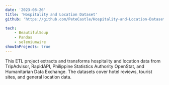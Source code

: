 ```yaml
---
date: '2023-08-26'
title: 'Hospitality and Location Dataset'
github: 'https://github.com/PeteCastle/Hospitality-and-Location-Dataset'

tech:
    - BeautifulSoup
    - Pandas
    - seleniumwire  
showInProjects: true
---
```


This ETL project extracts and transforms hospitality and location data from TripAdvisor, RapidAPI, Philippine Statistics Authority OpenStat, and Humanitarian Data Exchange. The datasets cover hotel reviews, tourist sites, and general location data.